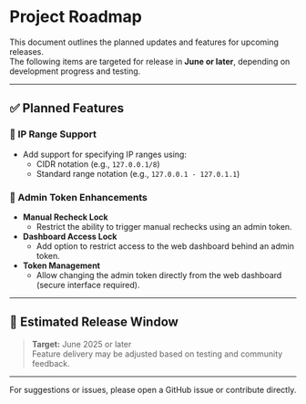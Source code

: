 # Project Roadmap

This document outlines the planned updates and features for upcoming releases.  
The following items are targeted for release in **June or later**, depending on development progress and testing.

---

## ✅ Planned Features

### 🔧 IP Range Support
- Add support for specifying IP ranges using:
  - CIDR notation (e.g., `127.0.0.1/8`)
  - Standard range notation (e.g., `127.0.0.1 - 127.0.1.1`)

### 🔐 Admin Token Enhancements
- **Manual Recheck Lock**
  - Restrict the ability to trigger manual rechecks using an admin token.
- **Dashboard Access Lock**
  - Add option to restrict access to the web dashboard behind an admin token.
- **Token Management**
  - Allow changing the admin token directly from the web dashboard (secure interface required).

---

## 📅 Estimated Release Window
> **Target:** June 2025 or later  
> Feature delivery may be adjusted based on testing and community feedback.

---

For suggestions or issues, please open a GitHub issue or contribute directly.
